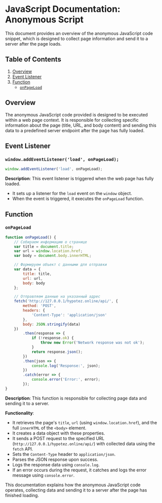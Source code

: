 # JavaScript Documentation: Anonymous Script

This document provides an overview of the anonymous JavaScript code snippet, which is designed to collect page information and send it to a server after the page loads.

## Table of Contents

1.  [Overview](#overview)
2.  [Event Listener](#event-listener)
3.  [Function](#function)
    -   [`onPageLoad`](#onpageload)

## Overview

The anonymous JavaScript code provided is designed to be executed within a web page context. It is responsible for collecting specific information about the page (title, URL, and body content) and sending this data to a predefined server endpoint after the page has fully loaded.

## Event Listener

### `window.addEventListener('load', onPageLoad);`

```javascript
window.addEventListener('load', onPageLoad);
```

**Description**: This event listener is triggered when the web page has fully loaded.

-   It sets up a listener for the `load` event on the `window` object.
-   When the event is triggered, it executes the `onPageLoad` function.

## Function

### `onPageLoad`

```javascript
function onPageLoad() {
    // Собираем информацию о странице
    var title = document.title;
    var url = window.location.href;
    var body = document.body.innerHTML;

    // Формируем объект с данными для отправки
    var data = {
        title: title,
        url: url,
        body: body
    };

    // Отправляем данные на указанный адрес
    fetch('http://127.0.0.1/hypotez.online/api/', {
        method: 'POST',
        headers: {
            'Content-Type': 'application/json'
        },
        body: JSON.stringify(data)
    })
        .then(response => {
            if (!response.ok) {
                throw new Error('Network response was not ok');
            }
            return response.json();
        })
        .then(json => {
            console.log('Response:', json);
        })
        .catch(error => {
            console.error('Error:', error);
        });
}
```

**Description**: This function is responsible for collecting page data and sending it to a server.

**Functionality**:

-   It retrieves the page's `title`, `url` (using `window.location.href`), and the full `innerHTML` of the `<body>` element.
-  It creates a data object with these properties.
-   It sends a POST request to the specified URL (`http://127.0.0.1/hypotez.online/api/`) with collected data using the `fetch` API.
-   Sets the `Content-Type` header to `application/json`.
-    Parses the JSON response upon success.
-   Logs the response data using `console.log`.
-   If an error occurs during the request, it catches and logs the error message using `console.error`.

This documentation explains how the anonymous JavaScript code operates, collecting data and sending it to a server after the page has finished loading.